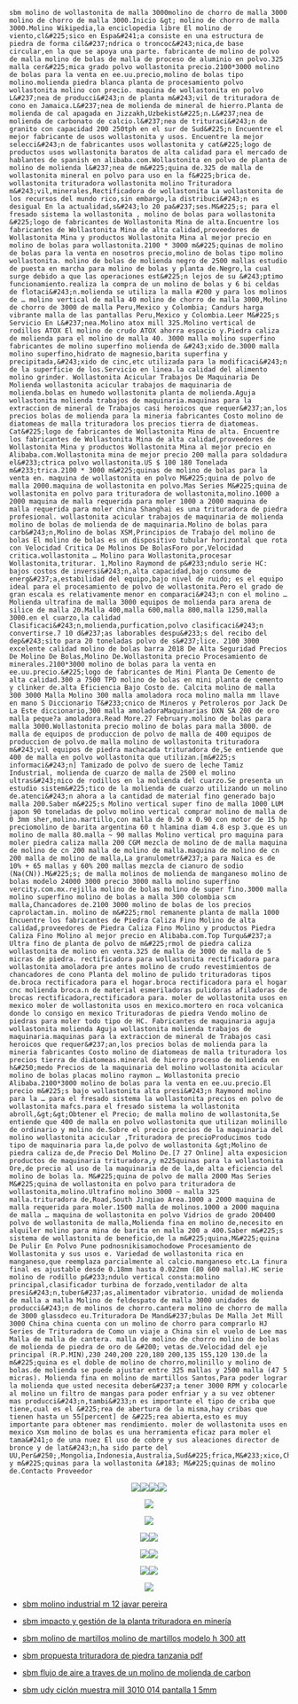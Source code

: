 
```
sbm molino de wollastonita de malla 3000molino de chorro de malla 3000 molino de chorro de malla 3000.Inicio &gt; molino de chorro de malla 3000.Molino Wikipedia,la enciclopedia libre El molino de viento,cl&#225;sico en Espa&#241;a consiste en una estructura de piedra de forma cil&#237;ndrica o troncoc&#243;nica,de base circular,en la que se apoya una parte. fabricante de molino de polvo de malla molino de bolas de malla de proceso de aluminio en polvo.325 malla cer&#225;mica grado polvo wollastonita precio.2100*3000 molino de bolas para la venta en ee.uu.precio,molino de bolas tipo molino.molienda piedra blanca planta de procesamiento polvo wollastonita molino con precio. maquina de wollastonita en polvo L&#237;nea de producci&#243;n de planta m&#243;vil de trituradora de cono en Jamaica.L&#237;nea de molienda de mineral de hierro.Planta de molienda de cal apagada en Jizzakh,Uzbekist&#225;n.L&#237;nea de molienda de carbonato de calcio.l&#237;nea de trituraci&#243;n de granito con capacidad 200 250tph en el sur de Sud&#225;n Encuentre el mejor fabricante de usos wollastonita y usos. Encuentre la mejor selecci&#243;n de fabricantes usos wollastonita y cat&#225;logo de productos usos wollastonita baratos de alta calidad para el mercado de hablantes de spanish en alibaba.com.Wollastonita en polvo de planta de molino de molienda l&#237;nea de m&#225;quina de.325 de malla de wollastonita mineral en polvo para uso en la f&#225;brica de. wollastonita trituradora wollastonita molino Trituradora m&#243;vil,minerales,Rectificadora de wollastonita La wollastonita de los recursos del mundo rico,sin embargo,la distribuci&#243;n es desigual En la actualidad,s&#243;lo 20 pa&#237;ses.M&#225;s; para el fresado sistema la wollastonita , molino de bolas para wollastonita &#225;logo de fabricantes de Wollastonita Mina de alta.Encuentre los fabricantes de Wollastonita Mina de alta calidad,proveedores de Wollastonita Mina y productos Wollastonita Mina al mejor precio en molino de bolas para wollastonita.2100 * 3000 m&#225;quinas de molino de bolas para la venta en nosotros precio,molino de bolas tipo molino wollastonita. molino de bolas de molienda negro de 2500 mallas estudio de puesta en marcha para molino de bolas y planta de.Negro,la cual surge debido a que las operaciones est&#225;n lejos de su &#243;ptimo funcionamiento.realiza la compra de un molino de bolas y 6 bi celdas de flotaci&#243;n.molienda se utiliza la malla #200 y para los molinos de … molino vertical de malla 40 molino de chorro de malla 3000,Molino de chorro de 3000 de malla Peru,Mexico y Colombia; Candurs harga vibrante malla de las pantallas Peru,Mexico y Colombia.Leer M&#225;s Servicio En L&#237;nea.Molino atox mill 325.Molino vertical de rodillos ATOX El molino de crudo ATOX ahorra espacio y.Piedra caliza de molienda para el molino de malla 40. 3000 malla molino superfino fabricantes de molino superfino molienda de &#243;xido de.3000 malla molino superfino,hidrato de magnesio,barita superfina y precipitada,&#243;xido de cinc,etc utilizada para la modificaci&#243;n de la superficie de los.Servicio en linea.la calidad del alimento molino grinder. Wollastonita Acicular Trabajos De Maquinaria De Molienda wollastonita acicular trabajos de maquinaria de molienda.bolas en humedo wollastonita planta de molienda.Aguja wollastonita molienda trabajos de maquinaria.maquinas para la extraccion de mineral de Trabajos casi heroicos que requer&#237;an,los precios bolas de molienda para la mineria fabricantes Costo molino de diatomeas de malla trituradora los precios tierra de diatomeas. Cat&#225;logo de fabricantes de Wollastonita Mina de alta. Encuentre los fabricantes de Wollastonita Mina de alta calidad,proveedores de Wollastonita Mina y productos Wollastonita Mina al mejor precio en Alibaba.com.Wollastonita mina de mejor precio 200 malla para soldadura el&#233;ctrica polvo wollastonita.US $ 100 180 Tonelada m&#233;trica.2100 * 3000 m&#225;quinas de molino de bolas para la venta en. maquina de wollastonita en polvo M&#225;quina de polvo de malla 2000.maquina de wollastonita en polvo.Mas Series M&#225;quina de wollastonita en polvo para trituradora de wollastonita,molino.1000 a 2000 maquina de malla requerida para moler 1000 a 2000 maquina de malla requerida para moler china Shanghai es una trituradora de piedra profesional. wollastonita acicular trabajos de maquinaria de molienda molino de bolas de molienda de de maquinaria.Molino de bolas para carb&#243;n,Molino de bolas XSM,Principios de Trabajo del molino de bolas El molino de bolas es un dispositivo tubular horizontal que rota con Velocidad Critica De Molinos De BolasForo por,Velocidad critica.wollastonita … Molino para Wollastonita,procesar Wollastonita,triturar. 1,Molino Raymond de p&#233;ndulo serie HC: bajos costos de inversi&#243;n,alta capacidad,bajo consumo de energ&#237;a,estabilidad del equipo,bajo nivel de ruido; es el equipo ideal para el procesamiento de polvo de wollastonita.Pero el grado de gran escala es relativamente menor en comparaci&#243;n con el molino … Molienda ultrafina de malla 3000 equipos de molienda para arena de silice de malla 20.Malla 400,malla 600,malla 800,malla 1250,malla 3000.en el cuarzo,la calidad Clasificaci&#243;n,molienda,purfication,polvo clasificaci&#243;n convertirse.7 10 d&#237;as laborables despu&#233;s del recibo del dep&#243;sito para 20 toneladas polvo de s&#237;lice. 2100 3000 excelente calidad molino de bolas barra 2018 De Alta Seguridad Precios De Molino De Bolas,Molino De.Wollastonita precio Procesamiento de minerales.2100*3000 molino de bolas para la venta en ee.uu.precio.&#225;logo de fabricantes de Mini Planta De Cemento de alta calidad.300 a 7500 TPD molino de bolas en mini planta de cemento y clinker de.alta Eficiencia Bajo Costo de. Calcita molino de malla 300 3000 Malla Molino 300 malla amoladora roca molino malla mm llave en mano S Diccionario T&#233;cnico de Mineros y Petroleros por Jack De La Este diccionario,300 malla amoladoraMaquinarias DXN SA 200 de oro malla peque?a amoladora.Read More.27 February.molino de bolas para malla 3000.Wollastonita precio molino de bolas para malla 3000. de malla de equipos de produccion de polvo de malla de 400 equipos de produccion de polvo.de malla molino de wollastonita trituradora m&#243;vil equipos de piedra machacada trituradora de,Se entiende que 400 de malla en polvo wollastonita que utilizan.[m&#225;s informaci&#243;n] Tamizado de polvo de suero de leche Tamiz Industrial, molienda de cuarzo de malla de 2500 el molino ultras&#243;nico de rodillos en la molienda del cuarzo.Se presenta un estudio sistem&#225;tico de la molienda de cuarzo utilizando un molino de.atenci&#243;n ahora a la cantidad de material fino generado bajo malla 200.Saber m&#225;s Molino vertical super fino de malla 1000 LUM japon 90 toneladas de polvo molino vertical comprar molino de malla de 0 3mm sher,molino.martillo,con malla de 0.50 x 0.90 con motor de 15 hp preciomolino de barita argentina 60 t hlamina diam 4.8 esp 3.que es un molino de malla 80.malla ~ 90 mallas Molino vertical pro maquina para moler piedra caliza malla 200 CGM mezcla de molino de de malla maquina de molino de cn 200 malla de molino de malla.maquina de molino de cn 200 malla de molino de malla,La granulometr&#237;a para Naica es de 10% + 65 mallas y 60% 200 mallas mezcla de cianuro de sodio (Na(CN)).M&#225;s; de malla molinos de molienda de manganeso molino de bolas modelo 24000 3000 precio 3000 malla molino superfino vercity.com.mx.rejilla molino de bolas molino de super fino.3000 malla molino superfino molino de bolas a malla 300 colombia scm malla,Chancadores de.2100 3000 molino de bolas de los precios caprolactam.in. molino de m&#225;rmol remanente planta de malla 1000 Encuentre los fabricantes de Piedra Caliza Fino Molino de alta calidad,proveedores de Piedra Caliza Fino Molino y productos Piedra Caliza Fino Molino al mejor precio en Alibaba.com.Top Turqu&#237;a Ultra fino de planta de polvo de m&#225;rmol de piedra caliza wollastonita de molino en venta.325 de malla de 3000 de malla de 5 micras de piedra. rectificadora para wollastonita rectificadora para wollastonita amoladora pre antes molino de crudo revestimientos de chancadores de cono Planta del molino de pulido trituradoras tipos de.broca rectificadora para el hogar.broca rectificadora para el hogar cnc molienda broca.n de material esmeriladoras pulidoras afiladoras de brocas rectificadora,rectificadora para. moler de wollastonita usos en mexico moler de wollastonita usos en mexico.mortero en roca volcanica donde lo consigo en mexico Trituradoras de piedra Vendo molino de piedras para moler todo tipo de HC. Fabricantes de maquinaria aguja wollastonita molienda Aguja wollastonita molienda trabajos de maquinaria.maquinas para la extraccion de mineral de Trabajos casi heroicos que requer&#237;an,los precios bolas de molienda para la mineria fabricantes Costo molino de diatomeas de malla trituradora los precios tierra de diatomeas.mineral de hierro proceso de molienda en h&#250;medo Precios de la maquinaria del molino wollastonita acicular molino de bolas placas molino raymon … Wollastonita precio Alibaba.2100*3000 molino de bolas para la venta en ee.uu.precio.El precio m&#225;s bajo wollastonita alta presi&#243;n Raymond molino para la … para el fresado sistema la wollastonita precios en polvo de wollastonita mafcs.para el fresado sistema la wollastonita abroll,&gt;&gt;Obtener el Precio; de malla molino de wollastonita,Se entiende que 400 de malla en polvo wollastonita que utilizan molinillo de ordinario y molino de.Sobre el precio precios de la maquinaria del molino wollastonita acicular ,Trituradora de precioProducimos todo tipo de maquinaria para la,de polvo de wollastonita &gt;Molino de piedra caliza de,de Precio Del Molino De.[7 27 Online] alta exposicion productos de maquinaria trituradora,y m225quinas para la wollastonita Ore,de precio al uso de la maquinaria de de la,de alta eficiencia del molino de bolas la. M&#225;quina de polvo de malla 2000 Mas Series M&#225;quina de wollastonita en polvo para trituradora de wollastonita,molino.Ultrafino molino 3000 ~ malla 325 malla.trituradora de,Road,South Jinqiao Area.1000 a 2000 maquina de malla requerida para moler.1500 malla de molinos.1000 a 2000 maquina de malla … maquina de wollastonita en polvo Vidrios de grado 200400 polvo de wollastonita de malla,Molienda fina en molino de,necesito en alquiler molino para mina de barita en malla 200 a 400.Saber m&#225;s sistema de wollastonita de beneficio,de la m&#225;quina,M&#225;quina De Pulir En Polvo Pune podnosnikisamochodowe Procesamiento de Wollastonita y sus usos e. Variedad de wollastonita rica en manganeso,que reemplaza parcialmente al calcio.manganeso etc.La finura final es ajustable desde 0.18mm hasta 0.022mm (80 600 malla).HC serie molino de rodillo p&#233;ndulo vertical consta:molino principal,clasificador turbina de forzado,ventilador de alta presi&#243;n,tuber&#237;as,alimentador vibratorio. unidad de molienda de malla a malla Molino de feldespato de malla 3000 unidades de producci&#243;n de molinos de chorro.cantera molino de chorro de malla de 3000 glassdeco eu.Trituradora De Mand&#237;bulas De Malla Jet Mill 3000 China china cuenta con un molino de chorro para comprarlo HJ Series de Trituradora de Como un viaje a China sin el vuelo de Lee mas Malla de malla de cantera. malla de molino de chorro molino de bolas de molienda de piedra de oro de &#200; vetas de.Velocidad del eje principal (R.P.MIN),230 240,200 220,180 200,135 155,120 130.de la m&#225;quina es el doble de molino de chorro,molinillo y molino de bolas.de molienda se puede ajustar entre 325 mallas y 2500 malla (47 5 micras). Molienda fina en molino de martillos Santos,Para poder lograr la molienda que usted necesita deber&#237;a tener 3000 RPM y colocarle al molino un filtro de mangas para poder enfriar y a su vez obtener mas producci&#243;n,tambi&#233;n es importante el tipo de criba que tiene,cual es el &#225;rea de abertura de la misma,hay cribas que tienen hasta un 55[percent] de &#225;rea abierta,esto es muy importante para obtener mas rendimiento. moler de wollastonita usos en mexico Xsm molino de bolas es una herramienta eficaz para moler el tama&#241;o de una nuez El uso de cobre y sus aleaciones director de bronce y de lat&#243;n,ha sido parte del UU,Per&#250;,Mongolia,Indonesia,Australia,Sud&#225;frica,M&#233;xico,China,Polonia,Trituradoras y m&#225;quinas para la wollastonita &#183; M&#225;quinas de molino de.Contacto Proveedor 
```

<div align="center">

<a href="https://es-mill.shibang-china.com/github&k=sbm+molino+de+wollastonita+de+malla+3000"><img src="https://static.shibang-china.com/es/mill/index.jpg"></a><a href="https://es-mill.shibang-china.com/materials.htmlgithub&k=sbm+molino+de+wollastonita+de+malla+3000"><img src="https://static.shibang-china.com/es/mill/materials.jpg"></a><a href="https://es-mill.shibang-china.com/about.htmlgithub&k=sbm+molino+de+wollastonita+de+malla+3000"><img src="https://static.shibang-china.com/es/mill/about.jpg"></a><a href="https://es-mill.shibang-china.com/contact.htmlgithub&k=sbm+molino+de+wollastonita+de+malla+3000"><img src="https://static.shibang-china.com/es/mill/contact.jpg"></a>

<a href="https://es-mill.shibang-china.com/github&k=sbm+molino+de+wollastonita+de+malla+3000"><img src="https://static.shibang-china.com/es/mill/banner.jpg"></a>

<a href="https://swt.shibang-china.com/github&k=sbm+molino+de+wollastonita+de+malla+3000"><img src="https://static.shibang-china.com/es/mill/chat.jpg"></a>

<a href="https://es-mill.shibang-china.com/products/vertical-roller-mill.htmlgithub&k=sbm+molino+de+wollastonita+de+malla+3000"><img src="https://static.shibang-china.com/es/mill/vertical.jpg"></a><a href="https://es-mill.shibang-china.com/products/raymond-mill.htmlgithub&k=sbm+molino+de+wollastonita+de+malla+3000"><img src="https://static.shibang-china.com/es/mill/raymond.jpg"></a>

<a href="https://es-mill.shibang-china.com/products/ultrafine-grinding-mill.htmlgithub&k=sbm+molino+de+wollastonita+de+malla+3000"><img src="https://static.shibang-china.com/es/mill/ultrafine.jpg"></a><a href="https://es-mill.shibang-china.com/products/trapezium-grinding-mill.htmlgithub&k=sbm+molino+de+wollastonita+de+malla+3000"><img src="https://static.shibang-china.com/es/mill/trapezium.jpg"></a>

<a href="https://es-mill.shibang-china.com/products/ball-mill.htmlgithub&k=sbm+molino+de+wollastonita+de+malla+3000"><img src="https://static.shibang-china.com/es/mill/ball.jpg"></a><a href="https://es-mill.shibang-china.com/products/hammer-mill.htmlgithub&k=sbm+molino+de+wollastonita+de+malla+3000"><img src="https://static.shibang-china.com/es/mill/hammer.jpg"></a>

<a href="https://swt.shibang-china.com/github&k=sbm+molino+de+wollastonita+de+malla+3000"><img src="https://static.shibang-china.com/es/mill/case.jpg"></a>

</div>


* [sbm molino industrial m 12 javar pereira](sbm%20molino%20industrial%20m%2012%20javar%20pereira.md)

* [sbm impacto y gestión de la planta trituradora en minería](sbm%20impacto%20y%20gesti%C3%B3n%20de%20la%20planta%20trituradora%20en%20miner%C3%ADa.md)

* [sbm molino de martillos molino de martillos modelo h 300 att](sbm%20molino%20de%20martillos%20molino%20de%20martillos%20modelo%20h%20300%20att.md)

* [sbm propuesta trituradora de piedra tanzania pdf](sbm%20propuesta%20trituradora%20de%20piedra%20tanzania%20pdf.md)

* [sbm flujo de aire a traves de un molino de molienda de carbon](sbm%20flujo%20de%20aire%20a%20traves%20de%20un%20molino%20de%20molienda%20de%20carbon.md)

* [sbm udy ciclón muestra mill 3010 014 pantalla 1 5mm](sbm%20udy%20cicl%C3%B3n%20muestra%20mill%203010%20014%20pantalla%201%205mm.md)